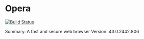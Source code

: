 # Opera

[![Build Status](https://travis-ci.org/UnitedRPMs/opera.svg?branch=master)](https://travis-ci.org/UnitedRPMs/opera)

Summary: A fast and secure web browser
Version: 43.0.2442.806
